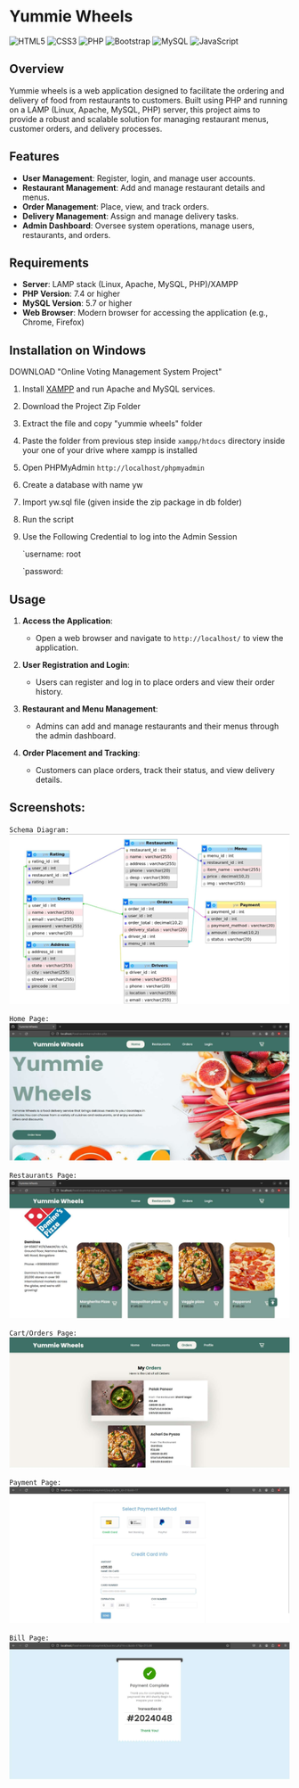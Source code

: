 
# Yummie Wheels
![HTML5](https://img.shields.io/badge/html5-%23E34F26.svg?style=for-the-badge&logo=html5&logoColor=white) ![CSS3](https://img.shields.io/badge/css3-%231572B6.svg?style=for-the-badge&logo=css3&logoColor=white) ![PHP](https://img.shields.io/badge/php-%23777BB4.svg?style=for-the-badge&logo=php&logoColor=white) ![Bootstrap](https://img.shields.io/badge/bootstrap-%238511FA.svg?style=for-the-badge&logo=bootstrap&logoColor=white) ![MySQL](https://img.shields.io/badge/mysql-4479A1.svg?style=for-the-badge&logo=mysql&logoColor=white) ![JavaScript](https://img.shields.io/badge/javascript-%23323330.svg?style=for-the-badge&logo=javascript&logoColor=%23F7DF1E)
## Overview

Yummie wheels is a web application designed to facilitate the ordering and delivery of food from restaurants to customers. Built using PHP and running on a LAMP (Linux, Apache, MySQL, PHP) server, this project aims to provide a robust and scalable solution for managing restaurant menus, customer orders, and delivery processes.

## Features

- **User Management**: Register, login, and manage user accounts.
- **Restaurant Management**: Add and manage restaurant details and menus.
- **Order Management**: Place, view, and track orders.
- **Delivery Management**: Assign and manage delivery tasks.
- **Admin Dashboard**: Oversee system operations, manage users, restaurants, and orders.

## Requirements

- **Server**: LAMP stack (Linux, Apache, MySQL, PHP)/XAMPP
- **PHP Version**: 7.4 or higher
- **MySQL Version**: 5.7 or higher
- **Web Browser**: Modern browser for accessing the application (e.g., Chrome, Firefox)

## Installation on Windows

DOWNLOAD "Online Voting Management System Project"

1. Install [XAMPP](https://www.youtube.com/watch?v=VCHXCusltqI) and run Apache and MySQL services.

2. Download the Project Zip Folder

3. Extract the file and copy "yummie wheels" folder

4. Paste the folder from previous step inside `xampp/htdocs` directory inside your one of your drive where xampp is installed

5. Open PHPMyAdmin `http://localhost/phpmyadmin`

6. Create a database with name yw

7. Import yw.sql file (given inside the zip package in db folder)

8. Run the script 

9. Use the Following Credential to log into the Admin Session
   
   `username:  root
   
   `password:  

## Usage

1. **Access the Application**: 
	- Open a web browser and navigate to `http://localhost/` to   view the application.
    
2. **User Registration and Login**:
    
    - Users can register and log in to place orders and view their order history.
3. **Restaurant and Menu Management**:
    
    - Admins can add and manage restaurants and their menus through the admin dashboard.
4. **Order Placement and Tracking**:
    
    - Customers can place orders, track their status, and view delivery details.
  
## Screenshots:

`Schema Diagram:`
![Schema](images/schema.png)

`Home Page:`
![Home Page](images/home.png)

`Restaurants Page:`
![restaurant Page](images/res.png)

`Cart/Orders Page:`
![cart Page](images/orders.png)

`Payment Page:`
![payment Page](images/pay.png)

`Bill Page:`
![bill Page](images/placed.png)
